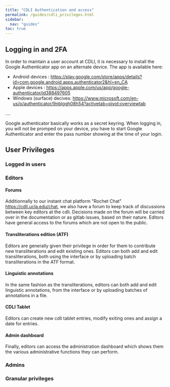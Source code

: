 ```yaml
---
title: "CDLI Authentication and access"
permalink: /guides/cdli_privileges.html
sidebar:
  nav: "guides"
toc: true
---
```


## Logging in and 2FA

In order to maintain a user account at CDLI, it is necessary to install the Google Authenticator app on an alternate device. The app is available here:  

- Android devices : https://play.google.com/store/apps/details?id=com.google.android.apps.authenticator2&hl=en_CA
- Apple devices : https://apps.apple.com/us/app/google-authenticator/id388497605
- Windows (surface) decives: https://www.microsoft.com/en-us/p/authenticator/9nblggh08h54?activetab=pivot:overviewtab
 
 
 
 ....
 
 Google authenticator basically works as a secret keyring. When logging in, you will not be promped on your device, you have to start Google Authenticator and enter the pass number showing at the time of your login. 




## User Privileges
### Logged in users


### Editors

#### Forums

Additionnally to our instant chat platform "Rochet Chat" https://cdli.ucla.edu/chat, we also have a forum to keep track of discussions between key editors at the cdli. Decisions made on the forum will be carried over in the documentation or as gitlab issues, based on their nature. Editors have general access to the forums which are not open to the public. 

#### Transliterations edition (ATF)
Editors are generally given their privilege in order for them to contribute new transliterations and edit existing ones. Editors can both add and edit transliterations, both using the interface or by uploading batch transliterations in the ATF format. 

#### Linguistic annotations
In the same fashion as the transliterations, editors can both add and edit linguistic annotations, from the interface or by uploading batches of annotations in a file. 

#### CDLI Tablet
Editors can create new cdli tablet entries, modify exiting ones and assign a date for entries. 


#### Admin dashboard
Finally, editors can access the administration dashboard which shows them the various administrative functions they can perform.

### Admins



### Granular privileges





